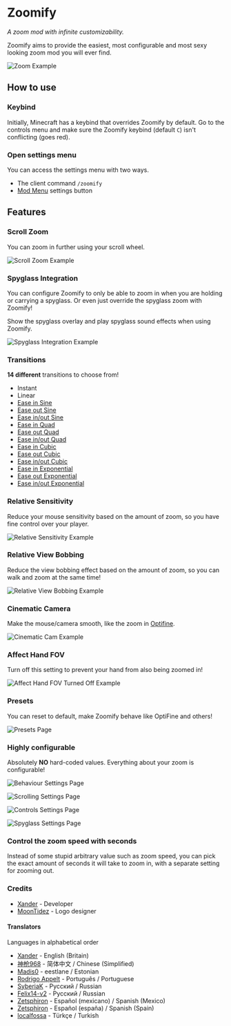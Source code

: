 # Zoomify
*A zoom mod with infinite customizability.*

Zoomify aims to provide the easiest, most configurable and most sexy looking zoom mod you will ever find.

![Zoom Example](https://raw.githubusercontent.com/isXander/Zoomify/1.19/screenshots/zoom-example.gif)

## How to use
### Keybind
Initially, Minecraft has a keybind that overrides Zoomify by default.
Go to the controls menu and make sure the Zoomify keybind (default `C`)
isn't conflicting (goes red).

### Open settings menu
You can access the settings menu with two ways.

- The client command `/zoomify`
- [Mod Menu](https://modrinth.com/mod/modmenu) settings button

## Features
### Scroll Zoom
You can zoom in further using your scroll wheel.

![Scroll Zoom Example](https://raw.githubusercontent.com/isXander/Zoomify/1.19/screenshots/scroll-zoom-example.gif)

### Spyglass Integration
You can configure Zoomify to only be able to zoom in when you are holding or carrying a spyglass.
Or even just override the spyglass zoom with Zoomify!

Show the spyglass overlay and play spyglass sound effects when using Zoomify.

![Spyglass Integration Example](https://raw.githubusercontent.com/isXander/Zoomify/1.19/screenshots/spyglass-integration-example.gif)

### Transitions
**14 different** transitions to choose from!

- Instant
- Linear
- [Ease in Sine](https://easings.net/#easeInSine)
- [Ease out Sine](https://easings.net/#easeOutSine)
- [Ease in/out Sine](https://easings.net/#easeInOutSine)
- [Ease in Quad](https://easings.net/#easeInQuad)
- [Ease out Quad](https://easings.net/#easeOutQuad)
- [Ease in/out Quad](https://easings.net/#easeInOutQuad)
- [Ease in Cubic](https://easings.net/#easeInCubic)
- [Ease out Cubic](https://easings.net/#easeOutCubic)
- [Ease in/out Cubic](https://easings.net/#easeInOutCubic)
- [Ease in Exponential](https://easings.net/#easeInExp)
- [Ease out Exponential](https://easings.net/#easeOutExp)
- [Ease in/out Exponential](https://easings.net/#easeInOutExp)

### Relative Sensitivity
Reduce your mouse sensitivity based on the amount of zoom,
so you have fine control over your player.

![Relative Sensitivity Example](https://raw.githubusercontent.com/isXander/Zoomify/1.19/screenshots/relative-sensitivity-example.gif)

### Relative View Bobbing
Reduce the view bobbing effect based on the amount of zoom,
so you can walk and zoom at the same time!

![Relative View Bobbing Example](https://raw.githubusercontent.com/isXander/Zoomify/1.19/screenshots/relative-view-bobbing-example.gif)

### Cinematic Camera
Make the mouse/camera smooth, like the zoom in [Optifine](https://www.optifine.net).

![Cinematic Cam Example](https://raw.githubusercontent.com/isXander/Zoomify/1.19/screenshots/cinematic-cam-example.gif)

### Affect Hand FOV
Turn off this setting to prevent your hand from also being zoomed in!

![Affect Hand FOV Turned Off Example](https://raw.githubusercontent.com/isXander/Zoomify/1.19/screenshots/affect-hand-fov-disabled-example.gif)

### Presets
You can reset to default, make Zoomify behave like OptiFine and others!

![Presets Page](https://raw.githubusercontent.com/isXander/Zoomify/1.19/screenshots/presets-page.png)

### Highly configurable
Absolutely **NO** hard-coded values. Everything about your zoom is configurable!

![Behaviour Settings Page](https://raw.githubusercontent.com/isXander/Zoomify/1.19/screenshots/behaviour-settings-page.png)

![Scrolling Settings Page](https://raw.githubusercontent.com/isXander/Zoomify/1.19/screenshots/scrolling-settings-page.png)

![Controls Settings Page](https://raw.githubusercontent.com/isXander/Zoomify/1.19/screenshots/controls-settings-page.png)

![Spyglass Settings Page](https://raw.githubusercontent.com/isXander/Zoomify/1.19/screenshots/spyglass-settings-page.png)

### Control the zoom speed with seconds
Instead of some stupid arbitrary value such as zoom speed, you can pick
the exact amount of seconds it will take to zoom in, with a separate setting for zooming out.

### Credits
- [Xander](https://github.com/isXander) - Developer
- [MoonTidez](https://github.com/MoonTidez) - Logo designer

#### Translators
Languages in alphabetical order

- [Xander](https://github.com/isXander) - English (Britain)
- [神枪968](https://github.com/GodGun968) - 简体中文 / Chinese (Simplified)
- [Madis0](https://github.com/Madis0) - eestlane / Estonian
- [Rodrigo Appelt](https://github.com/Agentew04) - Português / Portuguese
- [SyberiaK](https://github.com/SyberiaK) - Русский / Russian
- [Felix14-v2](https://github.com/Felix14-v2) - Русский / Russian
- [Zetsphiron](https://github.com/Zetsphiron) - Español (mexicano) / Spanish (Mexico)
- [Zetsphiron](https://github.com/Zetsphiron) - Español (españa) / Spanish (Spain)
- [localfossa](https://github.com/localfossa) - Türkçe / Turkish
